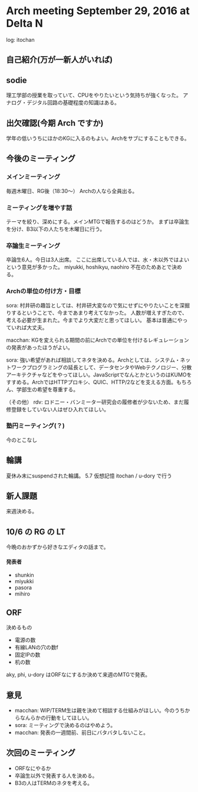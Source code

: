 # Arch meeting September 29, 2016 at Delta N
log: itochan

自己紹介(万が一新人がいれば)
------

## sodie
理工学部の授業を取っていて、CPUをやりたいという気持ちが強くなった。
アナログ・デジタル回路の基礎程度の知識はある。

出欠確認(今期 Arch ですか)
------

学年の低いうちにほかのKGに入るのもよい。Archをサブにすることもできる。

今後のミーティング
------
### メインミーティング

毎週木曜日、RG後（18:30〜）
Archの人なら全員出る。

### ミーティングを増やす話

テーマを絞り、深めにする。メインMTGで報告するのはどうか。
まずは卒論生を分け、B3以下の人たちを木曜日に行う。

### 卒論生ミーティング

卒論生6人。今日は3人出席。
ここに出席している人では、水・木以外ではよいという意見が多かった。
miyukki, hoshikyu, naohiro 不在のためあとで決める。


### Archの単位の付け方・目標
sora: 村井研の趣旨としては、村井研大変なので気にせずにやりたいことを深掘りするということで、今まであまり考えてなかった。
人数が増えすぎたので、考える必要が生まれた。今までより大変だと思ってほしい。
基本は普通にやっていれば大丈夫。

macchan: KGを変えられる期間の前にArchでの単位を付けるレギュレーションの発表があったほうがよい。

sora: 強い希望があれば相談してネタを決める。Archとしては、システム・ネットワークプログラミングの延長として、データセンタやWebテクノロジー、分散アーキテクチャなどをやってほしい。JavaScriptでなんとかというのはKUMOをすすめる。ArchではHTTPプロキシ、QUIC、HTTP/2などを支える方面。もちろん、学部生の希望を尊重する。

（その他） rdv: ロドニー・バンミーター研究会の履修者が少ないため、まだ履修登録をしていない人はぜひ入れてほしい。

### 塾円ミーティング(？)

今のとこなし

輪講
------
夏休み末にsuspendされた輪講。
5.7 仮想記憶 itochan / u-dory で行う

新人課題
------
来週決める。

10/6 の RG の LT
------
今晩のおかずから好きなエディタの話まで。

#### 発表者
* shunkin
* miyukki
* pasora
* mihiro

ORF
-------
決めるもの
* 電源の数
* 有線LANの穴の数f
* 固定IPの数
* 机の数

aky, phi, u-dory はORFなにするか決めて来週のMTGで発表。

意見
------
* macchan: WIP/TERM生は親を決めて相談する仕組みがほしい。今のうちからなんらかの行動をしてほしい。
* sora: ミーティングで決めるのはやめよう。
* macchan: 発表の一週間前、前日にバタバタしないこと。

次回のミーティング
------

* ORFなにやるか
* 卒論生以外で発表する人を決める。
* B3の人はTERMのネタを考える。
